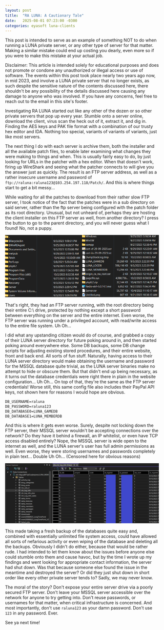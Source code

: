 ```yaml
---
layout: post
title:  "RA LUNA: A Cautionary Tale"
date:   2025-08-01 07:23:00 -0300
categories: eyasoft luna-clients
---
```

This post is intended to serve as an example of something NOT to do when running a LUNA private server, or any other type of server for that matter. Making a similar mistake could end up costing you dearly, even more so if you were to make this mistake at your actual job.

Disclaimer: This article is intended solely for educational purposes and does not promote or condone any unauthorized or illegal access or use of software. The events within this post took place nearly two years ago now, in mid 2023, and involve a LUNA private server that no longer exists, as such despite the sensitive nature of the contents discussed here, there shouldn't be any possibility of the details discussed here causing any damage to anyone who was involved. If you have any concerns, feel free to reach out to the email in this site's footer.

Investigating RA LUNA started out like any other of the dozen or so other private servers that pop up every year. Stumble onto a server online, download the client, virus scan the heck out of it, extract it, and dig in. Finding the AES keys and PAK file format with a combination of our trusty hex editor and IDA. Nothing too special, variants of variants of variants, just like most servers. 

The next thing I do with each server is archive them, both the installer and all the available patch files, to enable later examining what changes they were making to things and when. This is usually fairly easy to do, by just looking for URLs in the patcher with a hex editor. When that doesn't work, firing up WireShark and seeing what the patcher connects to will give you the answer just as quickly. The result is an FTP server address, as well as a rather insecure username and password of `ftp://raluna:raluna123@103.254.197.118/Patch/`. And this is where things start to get a bit messy...

While waiting for all the patches to download from their rather slow FTP server, I took notice of the fact that the patches were in a sub directory on said server, rather than the ftp server being configured with the patch folder as its root directory. Unusual, but not unheard of, perhaps they are hosting the client installer on this FTP server as well, from another directory? I press the button to go to the parent directory, and you will never guess what I found! No, not a puppy.

![Screenshot showing the root of the server's hard drive](/images/RALUNA-2025-08-01_1.png)

That's right, they had an FTP server running, with the root directory being their entire C:\ drive, protected by nothing except a short password between everything on the server and the entire internet. Even worse, the FTP server was running under a privileged account, with read/write access to the entire file system. Uh Oh...

I did what any upstanding citizen would do of course, and grabbed a copy of their LUNA server directory for future poking around in, and then started poking around everywhere else. Some DB backups, some DB change scripts for adjusting existing stored procedures, and their entire website, front and back end. All sorts of fun stuff. Naturally, having access to their LUNA server directory would make obtaining the username and password for the MSSQL database quite trivial, as the LUNA server binaries make no attempt to hide or obscure them. But that didn't end up being necessary, as it turns out the database credentials were right there in plain in the website configuration... Uh Oh... On top of that, they're the same as the FTP server credentials! Worse still, this same config file also includes their PayPal API keys, not shown here for reasons I would hope are obvious.

```
DB_USERNAME=raluna
DB_PASSWORD=raluna123
DB_DATABASE0=LUNA_GAMEDB
DB_DATABASE1=LUNA_MEMBERDB
```

And this is where it gets even worse. Surely, despite not locking down the FTP server, their MSSQL server wouldn't be accepting connections over the network? Do they have it behind a firewall, an IP whitelist, or even have TCP access disabled entirely? Nope, the MSSQL server is wide open to the internet as well, and the LUNA server's user has full admin permissions as well. Even worse, they were storing usernames and passwords completely in plain text... Double Uh Oh... (Censored here for obvious reasons)

![Screenshot showing the server's MSSQL database open to the table containing login details](/images/RALUNA-2025-08-01_2.png)

This made taking a fresh backup of the databases quite easy and, combined with essentially unlimited file system access, could have allowed all sorts of nefarious activity or even wiping of the database and deleting all the backups. Obviously I didn't do either, because that would be rather rude. I had intended to let them know about the issues before anyone else could stumble onto them and cause havoc, but by the time I wrote up my findings and went looking for appropriate contact information, the server had shut down. Was that because someone else found the issue in the meantime and destroyed the server? Or did they just shut down in short order like every other private server tends to? Sadly, we may never know.

The moral of the story? Don't expose your entire server drive via a poorly secured FTP server. Don't leave your MSSQL server accessible over the network for anyone to try getting into. Don't reuse passwords, or usernames for that matter, when critical infrastructure is concerned. And most importantly, don't use `raluna123` as your damn password. Don't use `123` in any password. Ever.

See ya next time!